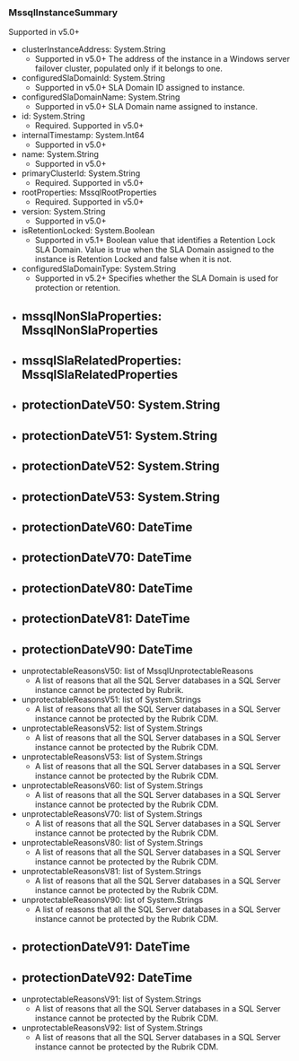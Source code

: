 ### MssqlInstanceSummary
Supported in v5.0+

- clusterInstanceAddress: System.String
  - Supported in v5.0+
  The address of the instance in a Windows server failover cluster, populated only if it belongs to one.
- configuredSlaDomainId: System.String
  - Supported in v5.0+
  SLA Domain ID assigned to instance.
- configuredSlaDomainName: System.String
  - Supported in v5.0+
  SLA Domain name assigned to instance.
- id: System.String
  - Required. Supported in v5.0+
- internalTimestamp: System.Int64
  - Supported in v5.0+
- name: System.String
  - Supported in v5.0+
- primaryClusterId: System.String
  - Required. Supported in v5.0+
- rootProperties: MssqlRootProperties
  - Required. Supported in v5.0+
- version: System.String
  - Supported in v5.0+
- isRetentionLocked: System.Boolean
  - Supported in v5.1+
  Boolean value that identifies a Retention Lock SLA Domain. Value is true when the SLA Domain assigned to the instance is Retention Locked and false when it is not.
- configuredSlaDomainType: System.String
  - Supported in v5.2+
  Specifies whether the SLA Domain is used for protection or retention.
- mssqlNonSlaProperties: MssqlNonSlaProperties
  - 
- mssqlSlaRelatedProperties: MssqlSlaRelatedProperties
  - 
- protectionDateV50: System.String
  - 
- protectionDateV51: System.String
  - 
- protectionDateV52: System.String
  - 
- protectionDateV53: System.String
  - 
- protectionDateV60: DateTime
  - 
- protectionDateV70: DateTime
  - 
- protectionDateV80: DateTime
  - 
- protectionDateV81: DateTime
  - 
- protectionDateV90: DateTime
  - 
- unprotectableReasonsV50: list of MssqlUnprotectableReasons
  - A list of reasons that all the SQL Server databases in a SQL Server instance cannot be protected by Rubrik.
- unprotectableReasonsV51: list of System.Strings
  - A list of reasons that all the SQL Server databases in a SQL Server instance cannot be protected by the Rubrik CDM.
- unprotectableReasonsV52: list of System.Strings
  - A list of reasons that all the SQL Server databases in a SQL Server instance cannot be protected by the Rubrik CDM.
- unprotectableReasonsV53: list of System.Strings
  - A list of reasons that all the SQL Server databases in a SQL Server instance cannot be protected by the Rubrik CDM.
- unprotectableReasonsV60: list of System.Strings
  - A list of reasons that all the SQL Server databases in a SQL Server instance cannot be protected by the Rubrik CDM.
- unprotectableReasonsV70: list of System.Strings
  - A list of reasons that all the SQL Server databases in a SQL Server instance cannot be protected by the Rubrik CDM.
- unprotectableReasonsV80: list of System.Strings
  - A list of reasons that all the SQL Server databases in a SQL Server instance cannot be protected by the Rubrik CDM.
- unprotectableReasonsV81: list of System.Strings
  - A list of reasons that all the SQL Server databases in a SQL Server instance cannot be protected by the Rubrik CDM.
- unprotectableReasonsV90: list of System.Strings
  - A list of reasons that all the SQL Server databases in a SQL Server instance cannot be protected by the Rubrik CDM.
- protectionDateV91: DateTime
  - 
- protectionDateV92: DateTime
  - 
- unprotectableReasonsV91: list of System.Strings
  - A list of reasons that all the SQL Server databases in a SQL Server instance cannot be protected by the Rubrik CDM.
- unprotectableReasonsV92: list of System.Strings
  - A list of reasons that all the SQL Server databases in a SQL Server instance cannot be protected by the Rubrik CDM.

